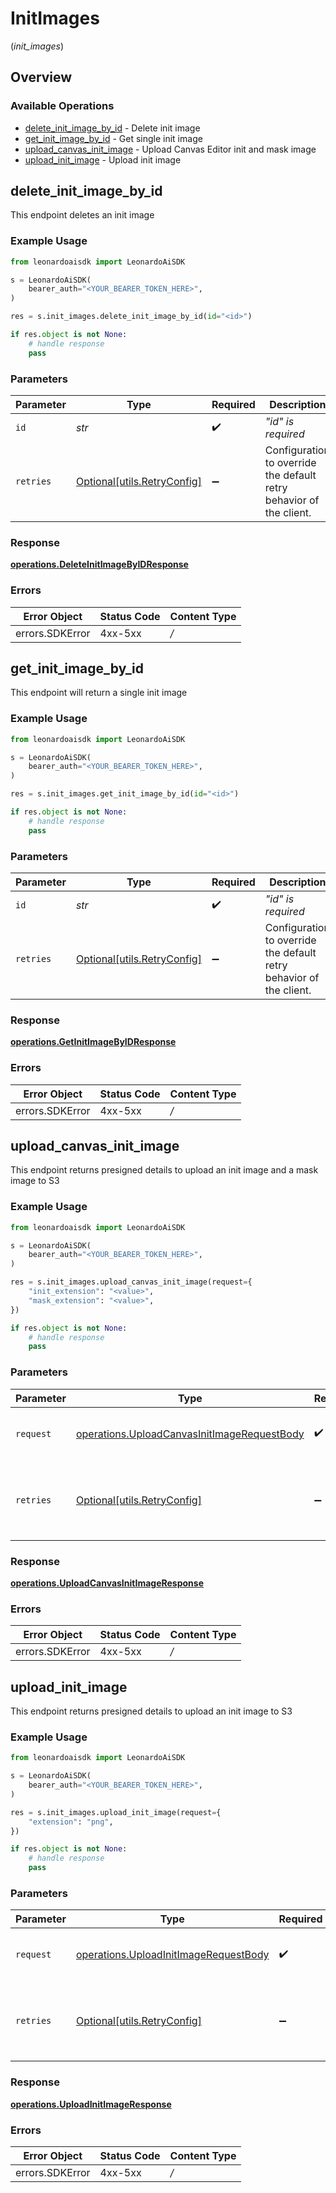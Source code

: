 # InitImages
(*init_images*)

## Overview

### Available Operations

* [delete_init_image_by_id](#delete_init_image_by_id) - Delete init image
* [get_init_image_by_id](#get_init_image_by_id) - Get single init image
* [upload_canvas_init_image](#upload_canvas_init_image) - Upload Canvas Editor init and mask image
* [upload_init_image](#upload_init_image) - Upload init image

## delete_init_image_by_id

This endpoint deletes an init image

### Example Usage

```python
from leonardoaisdk import LeonardoAiSDK

s = LeonardoAiSDK(
    bearer_auth="<YOUR_BEARER_TOKEN_HERE>",
)

res = s.init_images.delete_init_image_by_id(id="<id>")

if res.object is not None:
    # handle response
    pass

```

### Parameters

| Parameter                                                           | Type                                                                | Required                                                            | Description                                                         |
| ------------------------------------------------------------------- | ------------------------------------------------------------------- | ------------------------------------------------------------------- | ------------------------------------------------------------------- |
| `id`                                                                | *str*                                                               | :heavy_check_mark:                                                  | _"id" is required_                                                  |
| `retries`                                                           | [Optional[utils.RetryConfig]](../../models/utils/retryconfig.md)    | :heavy_minus_sign:                                                  | Configuration to override the default retry behavior of the client. |

### Response

**[operations.DeleteInitImageByIDResponse](../../models/operations/deleteinitimagebyidresponse.md)**

### Errors

| Error Object    | Status Code     | Content Type    |
| --------------- | --------------- | --------------- |
| errors.SDKError | 4xx-5xx         | */*             |


## get_init_image_by_id

This endpoint will return a single init image

### Example Usage

```python
from leonardoaisdk import LeonardoAiSDK

s = LeonardoAiSDK(
    bearer_auth="<YOUR_BEARER_TOKEN_HERE>",
)

res = s.init_images.get_init_image_by_id(id="<id>")

if res.object is not None:
    # handle response
    pass

```

### Parameters

| Parameter                                                           | Type                                                                | Required                                                            | Description                                                         |
| ------------------------------------------------------------------- | ------------------------------------------------------------------- | ------------------------------------------------------------------- | ------------------------------------------------------------------- |
| `id`                                                                | *str*                                                               | :heavy_check_mark:                                                  | _"id" is required_                                                  |
| `retries`                                                           | [Optional[utils.RetryConfig]](../../models/utils/retryconfig.md)    | :heavy_minus_sign:                                                  | Configuration to override the default retry behavior of the client. |

### Response

**[operations.GetInitImageByIDResponse](../../models/operations/getinitimagebyidresponse.md)**

### Errors

| Error Object    | Status Code     | Content Type    |
| --------------- | --------------- | --------------- |
| errors.SDKError | 4xx-5xx         | */*             |


## upload_canvas_init_image

This endpoint returns presigned details to upload an init image and a mask image to S3

### Example Usage

```python
from leonardoaisdk import LeonardoAiSDK

s = LeonardoAiSDK(
    bearer_auth="<YOUR_BEARER_TOKEN_HERE>",
)

res = s.init_images.upload_canvas_init_image(request={
    "init_extension": "<value>",
    "mask_extension": "<value>",
})

if res.object is not None:
    # handle response
    pass

```

### Parameters

| Parameter                                                                                                  | Type                                                                                                       | Required                                                                                                   | Description                                                                                                |
| ---------------------------------------------------------------------------------------------------------- | ---------------------------------------------------------------------------------------------------------- | ---------------------------------------------------------------------------------------------------------- | ---------------------------------------------------------------------------------------------------------- |
| `request`                                                                                                  | [operations.UploadCanvasInitImageRequestBody](../../models/operations/uploadcanvasinitimagerequestbody.md) | :heavy_check_mark:                                                                                         | The request object to use for the request.                                                                 |
| `retries`                                                                                                  | [Optional[utils.RetryConfig]](../../models/utils/retryconfig.md)                                           | :heavy_minus_sign:                                                                                         | Configuration to override the default retry behavior of the client.                                        |

### Response

**[operations.UploadCanvasInitImageResponse](../../models/operations/uploadcanvasinitimageresponse.md)**

### Errors

| Error Object    | Status Code     | Content Type    |
| --------------- | --------------- | --------------- |
| errors.SDKError | 4xx-5xx         | */*             |


## upload_init_image

This endpoint returns presigned details to upload an init image to S3

### Example Usage

```python
from leonardoaisdk import LeonardoAiSDK

s = LeonardoAiSDK(
    bearer_auth="<YOUR_BEARER_TOKEN_HERE>",
)

res = s.init_images.upload_init_image(request={
    "extension": "png",
})

if res.object is not None:
    # handle response
    pass

```

### Parameters

| Parameter                                                                                      | Type                                                                                           | Required                                                                                       | Description                                                                                    |
| ---------------------------------------------------------------------------------------------- | ---------------------------------------------------------------------------------------------- | ---------------------------------------------------------------------------------------------- | ---------------------------------------------------------------------------------------------- |
| `request`                                                                                      | [operations.UploadInitImageRequestBody](../../models/operations/uploadinitimagerequestbody.md) | :heavy_check_mark:                                                                             | The request object to use for the request.                                                     |
| `retries`                                                                                      | [Optional[utils.RetryConfig]](../../models/utils/retryconfig.md)                               | :heavy_minus_sign:                                                                             | Configuration to override the default retry behavior of the client.                            |

### Response

**[operations.UploadInitImageResponse](../../models/operations/uploadinitimageresponse.md)**

### Errors

| Error Object    | Status Code     | Content Type    |
| --------------- | --------------- | --------------- |
| errors.SDKError | 4xx-5xx         | */*             |
